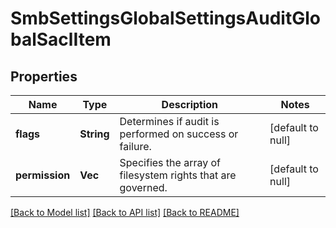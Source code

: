 # SmbSettingsGlobalSettingsAuditGlobalSaclItem

## Properties
Name | Type | Description | Notes
------------ | ------------- | ------------- | -------------
**flags** | **String** | Determines if audit is performed on success or failure. | [default to null]
**permission** | **Vec<String>** | Specifies the array of filesystem rights that are governed. | [default to null]

[[Back to Model list]](../README.md#documentation-for-models) [[Back to API list]](../README.md#documentation-for-api-endpoints) [[Back to README]](../README.md)


